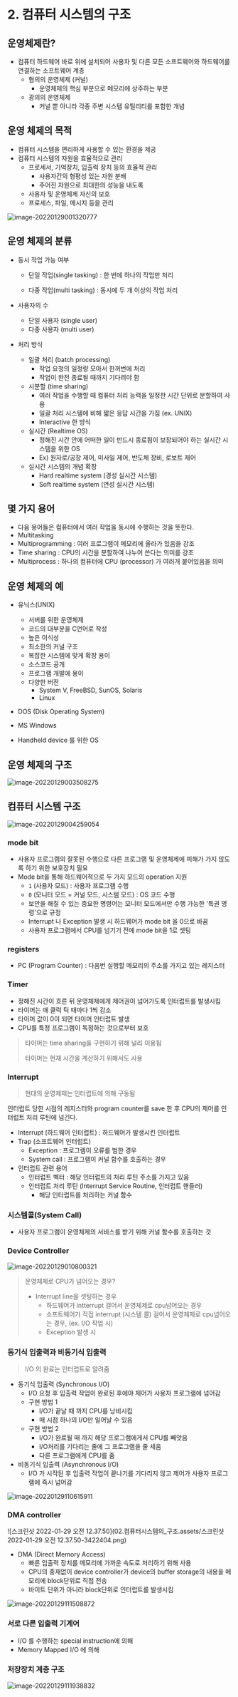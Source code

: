 # 2. 컴퓨터 시스템의 구조

## 운영체제란?

* 컴퓨터 하드웨어 바로 위에 설치되어 사용자 및 다른 모든 소프트웨어와 하드웨어를 연결하는 소프트웨어 계층
  * 협의의 운영체제 (커널)
    * 운영체제의 핵심 부분으로 메모리에 상주하는 부분
  * 광의의 운영체제
    * 커널 뿐 아니라 각종 주변 시스템 유틸리티를 포함한 개념

## 운영 체제의 목적

* 컴퓨터 시스템을 편리하게 사용할 수 있는 환경을 제공
* 컴퓨터 시스템의 자원을 효율적으로 관리
  * 프로세서, 기억장치, 입출력 장치 등의 효율적 관리
    * 사용자간의 형평성 있는 자원 분배
    * 주어진 자원으로 최대한의 성능을 내도록
  * 사용자 및 운영체제 자신의 보호
  * 프로세스, 파일, 메시지 등을 관리

![image-20220129001320777](02.컴퓨터시스템의_구조.assets/image-20220129001320777.png)

## 운영 체제의 분류

* 동시 작업 가능 여부

  * 단일 작업(single tasking) : 한 번에 하나의 작업만 처리

  * 다중 작업(multi tasking) : 동시에 두 개 이상의 작업 처리

* 사용자의 수
  * 단일 사용자 (single user)
  * 다중 사용자 (multi user)
* 처리 방식
  * 일괄 처리 (batch processing)
    * 작업 요청의 일정량 모아서 한꺼번에 처리
    * 작업이 완전 종료될 때까지 기다려야 함
  * 시분할 (time sharing)
    * 여러 작업을 수행할 때 컴퓨터 처리 능력을 일정한 시간 단위로 분할하여 사용
    * 일괄 처리 시스템에 비해 짧은 응답 시간을 가짐 (ex. UNIX)
    * Interactive 한 방식
  * 실시간 (Realtime OS)
    * 정해진 시간 안에 어떠한 일이 반드시 종료됨이 보장되어야 하는 실시간 시스템을 위한 OS
    * Ex) 원자로/공장 제어, 미사일 제어, 반도체 장비, 로보트 제어
  * 실시간 시스템의 개념 확장
    * Hard realtime system (경성 실시간 시스템)
    * Soft realtime system (연성 실시간 시스템)

## 몇 가지 용어

* 다음 용어들은 컴퓨터에서 여러 작업을 동시에 수행하는 것을 뜻한다.
* Multitasking
* Multiprogramming : 여러 프로그램이 메모리에 올라가 있음을 강조
* Time sharing : CPU의 시간을 분할하여 나누어 쓴다는 의미를 강조
* Multiprocess : 하나의 컴퓨터에 CPU (processor) 가 여러개 붙어있음을 의미

## 운영 체제의 예

* 유닉스(UNIX)
  * 서버를 위한 운영체제
  * 코드의 대부분을 C언어로 작성
  * 높은 이식성
  * 최소한의 커널 구조
  * 복잡한 시스템에 맞게 확장 용이
  * 소스코드 공개
  * 프로그램 개발에 용이
  * 다양한 버전
    * System V, FreeBSD, SunOS, Solaris
    * Linux

* DOS (Disk Operating System)
* MS Windows
* Handheld device 를 위한 OS

## 운영 체제의 구조

![image-20220129003508275](02.컴퓨터시스템의_구조.assets/image-20220129003508275-3384111.png)

## 컴퓨터 시스템 구조

![image-20220129004259054](02.컴퓨터시스템의_구조.assets/image-20220129004259054-3384582.png)

### mode bit

* 사용자 프로그램의 잘못된 수행으로 다른 프로그램 및 운영체제에 피해가 가지 않도록 하기 위한 보호장치 필요
* Mode bit을 통해 하드웨어적으로 두 가지 모드의 operation 지원
  * `1` (사용자 모드) : 사용자 프로그램 수행
  * `0` (모니터 모드 = 커널 모드, 시스템 모드) : OS 코드 수행
  * 보안을 해칠 수 있는 중요한 명령어는 모니터 모드에서만 수행 가능한 '특권 명령'으로 규정
  * Interrupt 나 Exception 발생 시 하드웨어가 mode bit 을 0으로 바꿈
  * 사용자 프로그램에서 CPU를 넘기기 전에 mode bit을 1로 셋팅

### registers

* PC (Program Counter) : 다음번 실행할 메모리의 주소를 가지고 있는 레지스터

### Timer

* 정해진 시간이 흐른 뒤 운영체제에게 제어권이 넘어가도록 인터럽트를 발생시킴
* 타이머는 매 클럭 틱 때마다 1씩 감소
* 타이머 값이 0이 되면 타이머 인터럽트 발생
* CPU를 특정 프로그램이 독점하는 것으로부터 보호

> 타이머는 time sharing을 구현하기 위해 널리 이용됨
>
> 타이머는 현재 시간을 계산하기 위해서도 사용

### Interrupt

>  현대의 운영체제는 인터럽트에 의해 구동됨

인터럽트 당한 시점의 레지스터와 program counter를 save 한 후 CPU의 제어를 인터럽트 처리 루틴에 넘긴다.

* Interrupt (하드웨어 인터럽트) : 하드웨어가 발생시킨 인터럽트
* Trap (소프트웨어 인터럽트)
  * Exception : 프로그램이 오류를 범한 경우
  * System call : 프로그램이 커널 함수를 호출하는 경우
* 인터럽트 관련 용어
  * 인터럽트 벡터 : 해당 인터럽트의 처리 루틴 주소를 가지고 있음
  * 인터럽트 처리 루틴 (Interrupt Service Routine, 인터럽트 핸들러)
    * 해당 인터럽트를 처리하는 커널 함수

### 시스템콜(System Call)

* 사용자 프로그램이 운영체제의 서비스를 받기 위해 커널 함수를 호출하는 것

### Device Controller

![image-20220129010800321](02.컴퓨터시스템의_구조.assets/image-20220129010800321-3386081.png)



> 운영체제로 CPU가 넘어오는 경우?
>
> * Interrupt line을 셋팅하는 경우
>   * 하드웨어가 intterrupt 걸어서 운영체제로 cpu넘어오는 경우
>   * 소프트웨어가 직접 interrupt (시스템 콜) 걸어서 운영체제로 cpu넘어오는 경우, (ex. I/O 작업 시)
>   * Exception 발생 시



### 동기식 입출력과 비동기식 입출력

> I/O 의 완료는 인터럽트로 알려줌

* 동기식 입출력 (Synchronous I/O)
  * I/O 요청 후 입출력 작업이 완료된 후에야 제어가 사용자 프로그램에 넘어감
  * 구현 방법 1
    * I/O가 끝날 때 까지 CPU를 낭비시킴
    * 매 시점 하나의 I/O만 일어날 수 있음
  * 구현 방법 2
    * I/O가 완료될 때 까지 해당 프로그램에게서 CPU를 빼앗음
    * I/O처리를 기다리는 줄에 그 프로그램을 줄 세움
    * 다른 프로그램에게 CPU를 줌
* 비동기식 입출력 (Asynchronous I/O)
  * I/O 가 시작된 후 입출력 작업이 끝나기를 기다리지 않고 제어가 사용자 프로그램에 즉시 넘어감

![image-20220129110615911](02.컴퓨터시스템의_구조.assets/image-20220129110615911-3421978.png)

### DMA controller

![스크린샷 2022-01-29 오전 12.37.50](02.컴퓨터시스템의_구조.assets/스크린샷 2022-01-29 오전 12.37.50-3422404.png)

* DMA (Direct Memory Access)
  * 빠른 입출력 장치를 메모리에 가까운 속도로 처리하기 위해 사용
  * CPU의 중재없이 device controller가 device의 buffer storage의 내용을 메모리에 block단위로 직접 전송
  * 바이트 단위가 아니라 block단위로 인터럽트를 발생시킴

![image-20220129111508872](02.컴퓨터시스템의_구조.assets/image-20220129111508872.png)

### 서로 다른 입출력 기계어

* I/O 를 수행하는 special instruction에 의해
* Memory Mapped I/O 에 의해

### 저장장치 계층 구조

![image-20220129111938832](02.컴퓨터시스템의_구조.assets/image-20220129111938832.png)